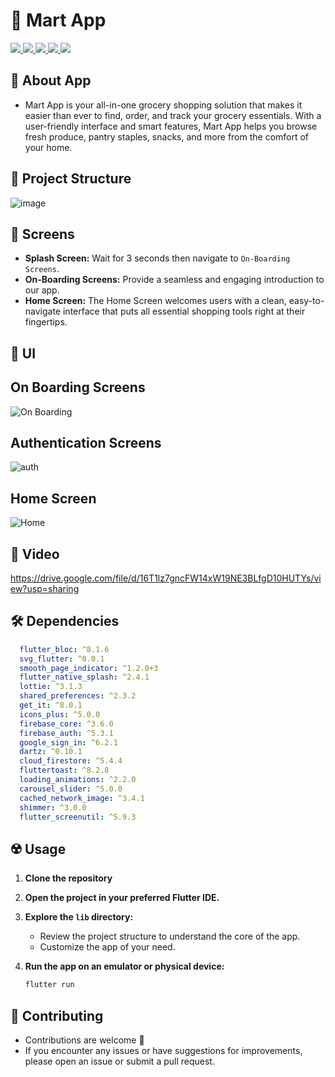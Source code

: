 # 🍔 Mart App

<div align="start">
     <a href="https://api.visitorbadge.io/api/visitors?path=Mart-App&label=People%20who%20visited%20this%20page&countColor=%23263759" target="_blank">
        <img src="https://api.visitorbadge.io/api/visitors?path=Mart-App&label=People%20who%20visited%20this%20page&countColor=%23263759" target="_blank" />
    </a>
    <a href="https://www.linkedin.com/in/ammar-ageeza-9031891b8/" target="_blank">
        <img src="https://img.shields.io/badge/LinkedIn-0077B5?style=for-the-badge&logo=linkedin&logoColor=white" target="_blank" />
    </a>
<!--   <a href="mailto:ammarfathy516@gmail.com">
    <img src="https://img.shields.io/badge/Gmail-333333?style=for-the-badge&logo=gmail&logoColor=red" />
  </a> -->
    <a href="https://youtube.com/@ammarageeza91?si=bHNizIHn9dIL3jX7">
    <img src="https://img.shields.io/badge/Youtube-red?style=for-the-badge&logo=youtube&logoColor=white" />
  </a>
     <a href="https://mostaql.com/u/ammarageeza/portfolio">
    <img src="https://img.shields.io/badge/Portfolio-0077B5?style=for-the-badge&logoColor=white" />
  </a>
     </a>
     <a href="https://t.me/ammarageeza">
    <img src="https://img.shields.io/badge/Telegram-0077B5?style=for-the-badge&logo=telegram&logoColor=white" />
  </a>
</div>

## 🚀 About App

- Mart App is your all-in-one grocery shopping solution that makes it easier than ever to find, order, and track your grocery essentials. With a user-friendly interface and smart features, Mart App helps you browse fresh produce, pantry staples, snacks, and more from the comfort of your home.


## 📂 Project Structure

![image](https://github.com/user-attachments/assets/0aa3bc50-a80d-41cf-bfde-30ff184ca2ec)

## 🤳 Screens

- **Splash Screen:** Wait for 3 seconds then navigate to `On-Boarding Screens`. 
- **On-Boarding Screens:** Provide a seamless and engaging introduction to our app.
- **Home Screen:** The Home Screen welcomes users with a clean, easy-to-navigate interface that puts all essential shopping tools right at their fingertips.

## 📱 UI

## On Boarding Screens
![On Boarding](https://github.com/user-attachments/assets/d076921c-90d1-4cf1-abdc-07407000a33c)

## Authentication Screens
![auth](https://github.com/user-attachments/assets/b207bf05-e119-4f80-8dc6-818fd79c1601)

## Home Screen
![Home](https://github.com/user-attachments/assets/24dd5dee-8406-4ebe-85c8-de29b44e1cf9)



## 🎥 Video
https://drive.google.com/file/d/16T1lz7gncFW14xW19NE3BLfgD10HUTYs/view?usp=sharing

## 🛠 Dependencies

```pubspec.yaml
  flutter_bloc: ^8.1.6
  svg_flutter: ^0.0.1
  smooth_page_indicator: ^1.2.0+3
  flutter_native_splash: ^2.4.1
  lottie: ^3.1.3
  shared_preferences: ^2.3.2
  get_it: ^8.0.1
  icons_plus: ^5.0.0
  firebase_core: ^3.6.0
  firebase_auth: ^5.3.1
  google_sign_in: ^6.2.1
  dartz: ^0.10.1
  cloud_firestore: ^5.4.4
  fluttertoast: ^8.2.8
  loading_animations: ^2.2.0
  carousel_slider: ^5.0.0
  cached_network_image: ^3.4.1
  shimmer: ^3.0.0
  flutter_screenutil: ^5.9.3
```

## ☢️ Usage

1. **Clone the repository**

2. **Open the project in your preferred Flutter IDE.**

3. **Explore the `lib` directory:**

    - Review the project structure to understand the core of the app.
    - Customize the app of your need.

4. **Run the app on an emulator or physical device:**

    ```bash
    flutter run
    ```

## 🚨 Contributing

- Contributions are welcome 💜
- If you encounter any issues or have suggestions for improvements, please open an issue or submit a pull request.

